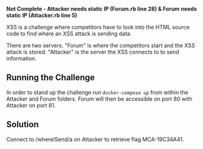**Not Complete - Attacker needs static IP (Forum.rb line 28) & Forum needs static IP (Attacker.rb line 5)**

XSS is a challenge where competitors have to look into the HTML source code to find where an XSS attack is sending data.

There are two servers.  "Forum" is where the competitors start and the XSS attack is stored.  "Attacker" is the server 
the XSS connects to to send information.

## Running the Challenge

In order to stand up the challenge run `docker-compose up` from within the Attacker and Forum folders. Forum 
will then be accessible on port 80 with Attacker on port 81.

## Solution ##

Connect to /whereISend/a on Attacker to retrieve flag MCA-19C34A41.